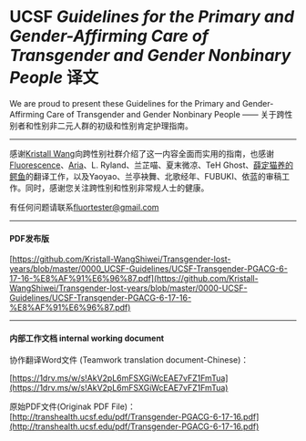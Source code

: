 # UCSF *Guidelines for the Primary and Gender-Affirming Care of Transgender and Gender Nonbinary People* 译文

We are proud to present these Guidelines for the Primary and Gender-Affirming Care of Transgender and Gender Nonbinary People 
—— 关于跨性别者和性别非二元人群的初级和性别肯定护理指南。

---

感谢[Kristall Wang](https://github.com/Kristall-WangShiwei)向跨性别社群介绍了这一内容全面而实用的指南，也感谢[Fluorescence](https://github.com/dy-octa)、[Aria](https://github.com/ariapuellamagica)、L. Ryland、兰芷喵、夏末微凉、TeH Ghost、[薛定猫养的鳄鱼](https://github.com/harry-gzcn)的翻译工作，以及Yaoyao、兰亭袂舞、北歌经年、FUBUKI、依蓝的审稿工作。同时，感谢您关注跨性别和性别非常规人士的健康。

有任何问题请联系[fluortester@gmail.com](mailto:fluortester@gmail.com)

---

#### PDF发布版

[https://github.com/Kristall-WangShiwei/Transgender-lost-years/blob/master/0000_UCSF-Guidelines/UCSF-Transgender-PGACG-6-17-16-%E8%AF%91%E6%96%87.pdf](https://github.com/Kristall-WangShiwei/Transgender-lost-years/blob/master/0000-UCSF-Guidelines/UCSF-Transgender-PGACG-6-17-16-%E8%AF%91%E6%96%87.pdf)

---

#### 内部工作文档 internal working document

协作翻译Word文件 (Teamwork translation document-Chinese)：

[https://1drv.ms/w/s!AkV2pL6mFSXGiWcEAE7vFZ1FmTua](https://1drv.ms/w/s!AkV2pL6mFSXGiWcEAE7vFZ1FmTua)

原始PDF文件(Originak PDF File)：
[http://transhealth.ucsf.edu/pdf/Transgender-PGACG-6-17-16.pdf](http://transhealth.ucsf.edu/pdf/Transgender-PGACG-6-17-16.pdf)
